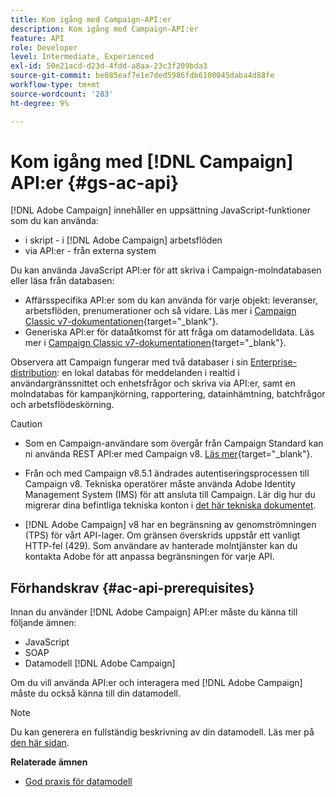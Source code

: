 ```yaml
---
title: Kom igång med Campaign-API:er
description: Kom igång med Campaign-API:er
feature: API
role: Developer
level: Intermediate, Experienced
exl-id: 50e21acd-d23d-4fdd-a8aa-23c3f209bda3
source-git-commit: be085eaf7e1e7ded5986fdb6100045daba4d88fe
workflow-type: tm+mt
source-wordcount: '283'
ht-degree: 9%

---
```


# Kom igång med [!DNL Campaign] API:er {#gs-ac-api}

[!DNL Adobe Campaign] innehåller en uppsättning JavaScript-funktioner som du kan använda:

* i skript - i [!DNL Adobe Campaign] arbetsflöden
* via API:er - från externa system

Du kan använda JavaScript API:er för att skriva i Campaign-molndatabasen eller läsa från databasen:

* Affärsspecifika API:er som du kan använda för varje objekt: leveranser, arbetsflöden, prenumerationer och så vidare. Läs mer i [Campaign Classic v7-dokumentationen](https://experienceleague.adobe.com/docs/campaign-classic/using/configuring-campaign-classic/api/business-oriented-apis.html?lang=sv-SE){target="_blank"}.
* Generiska API:er för dataåtkomst för att fråga om datamodelldata. Läs mer i [Campaign Classic v7-dokumentationen](https://experienceleague.adobe.com/docs/campaign-classic/using/configuring-campaign-classic/api/data-oriented-apis.html?lang=sv-SE){target="_blank"}.

Observera att Campaign fungerar med två databaser i sin [Enterprise-distribution](../architecture/enterprise-deployment.md): en lokal databas för meddelanden i realtid i användargränssnittet och enhetsfrågor och skriva via API:er, samt en molndatabas för kampanjkörning, rapportering, datainhämtning, batchfrågor och arbetsflödeskörning.

>[!CAUTION]
>
>* Som en Campaign-användare som övergår från Campaign Standard kan ni använda REST API:er med Campaign v8. [Läs mer](https://experienceleague.adobe.com/sv/docs/experience-cloud/campaign/apis/get-started-apis){target="_blank"}.
>
>* Från och med Campaign v8.5.1 ändrades autentiseringsprocessen till Campaign v8. Tekniska operatörer måste använda Adobe Identity Management System (IMS) för att ansluta till Campaign. Lär dig hur du migrerar dina befintliga tekniska konton i [det här tekniska dokumentet](../../technotes/upgrades/ims-migration.md).
>
>* [!DNL Adobe Campaign] v8 har en begränsning av genomströmningen (TPS) för vårt API-lager. Om gränsen överskrids uppstår ett vanligt HTTP-fel (429). Som användare av hanterade molntjänster kan du kontakta Adobe för att anpassa begränsningen för varje API.
> 

## Förhandskrav {#ac-api-prerequisites}

Innan du använder [!DNL Adobe Campaign] API:er måste du känna till följande ämnen:

* JavaScript
* SOAP
* Datamodell [!DNL Adobe Campaign]

Om du vill använda API:er och interagera med [!DNL Adobe Campaign] måste du också känna till din datamodell.

>[!NOTE]
>Du kan generera en fullständig beskrivning av din datamodell. Läs mer på [den här sidan](datamodel.md).


**Relaterade ämnen**

* [God praxis för datamodell](datamodel-best-practices.md)
